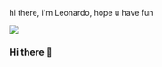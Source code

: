 hi there, i'm Leonardo, hope u have fun

<code><img src="{https://img.shields.io/badge/Gmail-D14836?style=for-the-badge&logo=gmail&logoColor=white}"/></code>





### Hi there 👋

<!--
**nsleo/nsleo** is a ✨ _special_ ✨ repository because its `README.md` (this file) appears on your GitHub profile.

Here are some ideas to get you started:

- 🔭 I’m currently working on ...
- 🌱 I’m currently learning ...
- 👯 I’m looking to collaborate on ...
- 🤔 I’m looking for help with ...
- 💬 Ask me about ...
- 📫 How to reach me: ...
- 😄 Pronouns: ...
- ⚡ Fun fact: ...
-->
